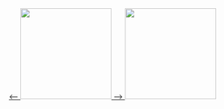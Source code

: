 <div align="center">
  <a href="https://github.com/gccunha015">
  <--
  <img height="180em" src="https://github-readme-stats.vercel.app/api?username=gccunha015&show_icons=true&theme=dracula&include_all_commits=true&count_private=true"/>
  -->
  <img height="180em" src="https://github-readme-stats.vercel.app/api/top-langs/?username=gccunha015&layout=compact&langs_count=7&theme=dracula"/>
</div>
